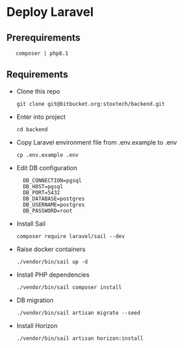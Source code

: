 # Deploy Laravel

## Prerequirements
```
   composer | php8.1
```
## Requirements
* Clone this repo
  ```
  git clone git@bitbucket.org:stoxtech/backend.git
  ```
* Enter into project
  ```
  cd backend
  ```
* Copy Laravel environment file from .env.example to .env
  ```
  cp .env.example .env
  ```
* Edit DB configuration
  ```
    DB_CONNECTION=pgsql
    DB_HOST=pgsql
    DB_PORT=5432
    DB_DATABASE=postgres
    DB_USERNAME=postgres
    DB_PASSWORD=root
  ```
* Install Sail 
  ```
  composer require laravel/sail --dev
  ```

* Raise docker containers
  ```
  ./vendor/bin/sail up -d
  ```

* Install PHP dependencies
  ```
  ./vendor/bin/sail composer install
  ```

* DB migration
  ```
  ./vendor/bin/sail artisan migrate --seed
  ```

* Install Horizon
  ```
  ./vendor/bin/sail artisan horizon:install
  ```
